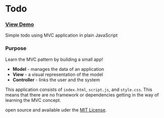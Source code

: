 # Todo

### [View Demo](https://dev-varunrana.github.io/vanilla-todo-app/)

Simple todo using MVC application in plain JavaScript

### Purpose

Learn the MVC pattern by building a small app!

- **Model** - manages the data of an application
- **View** - a visual representation of the model
- **Controller** - links the user and the system

This application consists of `index.html`, `script.js`, and `style.css`. This means that there are no framework or dependencies getting in the way of learning the MVC concept.

open source and available uder the [MIT License](LICENSE).